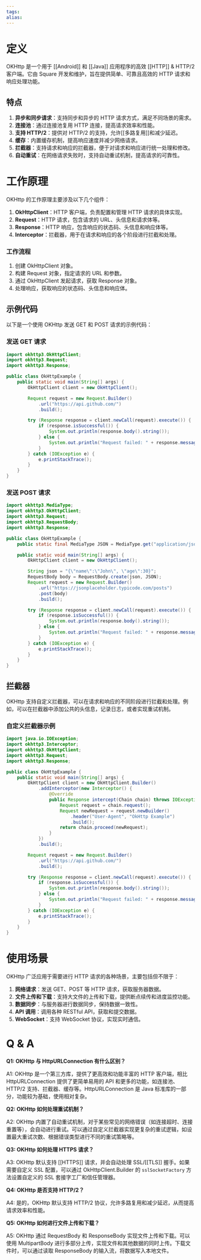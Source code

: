 ```yaml
---
tags: 
alias:
---
```


# 定义

OKHttp 是一个用于 [[Android]] 和 [[Java]] 应用程序的高效 [[HTTP]] & HTTP/2 客户端。它由 Square 开发和维护，旨在提供简单、可靠且高效的 HTTP 请求和响应处理功能。

## 特点

1. **异步和同步请求**：支持同步和异步的 HTTP 请求方式，满足不同场景的需求。
2. **连接池**：通过连接池复用 HTTP 连接，提高请求效率和性能。
3. **支持 HTTP/2**：提供对 HTTP/2 的支持，允许[[多路复用]]和减少延迟。
4. **缓存**：内置缓存机制，提高响应速度并减少网络请求。
5. **拦截器**：支持请求和响应的拦截器，便于对请求和响应进行统一处理和修改。
6. **自动重试**：在网络请求失败时，支持自动重试机制，提高请求的可靠性。

# 工作原理

OKHttp 的工作原理主要涉及以下几个组件：

1. **OkHttpClient**：HTTP 客户端，负责配置和管理 HTTP 请求的具体实现。
2. **Request**：HTTP 请求，包含请求的 URL、头信息和请求体等。
3. **Response**：HTTP 响应，包含响应的状态码、头信息和响应体等。
4. **Interceptor**：拦截器，用于在请求和响应的各个阶段进行拦截和处理。

### 工作流程

1. 创建 OkHttpClient 对象。
2. 构建 Request 对象，指定请求的 URL 和参数。
3. 通过 OkHttpClient 发起请求，获取 Response 对象。
4. 处理响应，获取响应的状态码、头信息和响应体。

## 示例代码

以下是一个使用 OKHttp 发送 GET 和 POST 请求的示例代码：

### 发送 GET 请求

```java
import okhttp3.OkHttpClient;
import okhttp3.Request;
import okhttp3.Response;

public class OkHttpExample {
    public static void main(String[] args) {
        OkHttpClient client = new OkHttpClient();

        Request request = new Request.Builder()
            .url("https://api.github.com/")
            .build();

        try (Response response = client.newCall(request).execute()) {
            if (response.isSuccessful()) {
                System.out.println(response.body().string());
            } else {
                System.out.println("Request failed: " + response.message());
            }
        } catch (IOException e) {
            e.printStackTrace();
        }
    }
}
```

### 发送 POST 请求

```java
import okhttp3.MediaType;
import okhttp3.OkHttpClient;
import okhttp3.Request;
import okhttp3.RequestBody;
import okhttp3.Response;

public class OkHttpExample {
    public static final MediaType JSON = MediaType.get("application/json; charset=utf-8");

    public static void main(String[] args) {
        OkHttpClient client = new OkHttpClient();

        String json = "{\"name\":\"John\", \"age\":30}";
        RequestBody body = RequestBody.create(json, JSON);
        Request request = new Request.Builder()
            .url("https://jsonplaceholder.typicode.com/posts")
            .post(body)
            .build();

        try (Response response = client.newCall(request).execute()) {
            if (response.isSuccessful()) {
                System.out.println(response.body().string());
            } else {
                System.out.println("Request failed: " + response.message());
            }
        } catch (IOException e) {
            e.printStackTrace();
        }
    }
}
```

## 拦截器

OKHttp 支持自定义拦截器，可以在请求和响应的不同阶段进行拦截和处理。例如，可以在拦截器中添加公共的头信息，记录日志，或者实现重试机制。

### 自定义拦截器示例

```java
import java.io.IOException;
import okhttp3.Interceptor;
import okhttp3.OkHttpClient;
import okhttp3.Request;
import okhttp3.Response;

public class OkHttpExample {
    public static void main(String[] args) {
        OkHttpClient client = new OkHttpClient.Builder()
            .addInterceptor(new Interceptor() {
                @Override
                public Response intercept(Chain chain) throws IOException {
                    Request request = chain.request();
                    Request newRequest = request.newBuilder()
                        .header("User-Agent", "OkHttp Example")
                        .build();
                    return chain.proceed(newRequest);
                }
            })
            .build();

        Request request = new Request.Builder()
            .url("https://api.github.com/")
            .build();

        try (Response response = client.newCall(request).execute()) {
            if (response.isSuccessful()) {
                System.out.println(response.body().string());
            } else {
                System.out.println("Request failed: " + response.message());
            }
        } catch (IOException e) {
            e.printStackTrace();
        }
    }
}
```

# 使用场景

OKHttp 广泛应用于需要进行 HTTP 请求的各种场景，主要包括但不限于：

1. **网络请求**：发送 GET、POST 等 HTTP 请求，获取服务器数据。
2. **文件上传和下载**：支持大文件的上传和下载，提供断点续传和进度监控功能。
3. **数据同步**：与服务器进行数据同步，保持数据一致性。
4. **API 调用**：调用各种 RESTful API，获取和提交数据。
5. **WebSocket**：支持 WebSocket 协议，实现实时通信。

# Q & A

**Q1: OKHttp 与 HttpURLConnection 有什么区别？**

A1: OKHttp 是一个第三方库，提供了更高效和功能丰富的 HTTP 客户端，相比 HttpURLConnection 提供了更简单易用的 API 和更多的功能，如连接池、HTTP/2 支持、拦截器、缓存等。HttpURLConnection 是 Java 标准库的一部分，功能较为基础，使用相对复杂。

**Q2: OKHttp 如何处理重试机制？**

A2: OKHttp 内置了自动重试机制，对于某些常见的网络错误（如连接超时、连接重置等），会自动进行重试。可以通过自定义拦截器实现更复杂的重试逻辑，如设置最大重试次数、根据错误类型进行不同的重试策略等。

**Q3: OKHttp 如何处理 HTTPS 请求？**

A3: OKHttp 默认支持 [[HTTPS]] 请求，并会自动处理 SSL/[[TLS]] 握手。如果需要自定义 SSL 配置，可以通过 OkHttpClient.Builder 的 `sslSocketFactory` 方法设置自定义的 SSL 套接字工厂和信任管理器。

**Q4: OKHttp 是否支持 HTTP/2？**

A4: 是的，OKHttp 默认支持 HTTP/2 协议，允许多路复用和减少延迟，从而提高请求效率和性能。

**Q5: OKHttp 如何进行文件上传和下载？**

A5: OKHttp 通过 RequestBody 和 ResponseBody 实现文件上传和下载。可以使用 MultipartBody 进行多部分上传，实现文件和其他数据的同时上传。下载文件时，可以通过读取 ResponseBody 的输入流，将数据写入本地文件。





